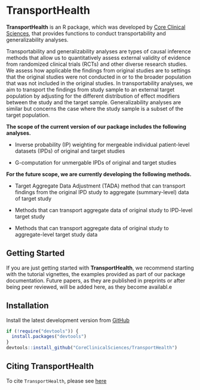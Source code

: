 # TransportHealth

**TransportHealth** is an R package, which was developed by [Core Clinical Sciences](https://www.coreclinicalsciences.com/), that provides functions to conduct transportability and generalizability analyses. 

Transportability and generalizability analyses are types of causal inference methods that allow us to quantitatively assess external validity of evidence from randomized clinical trials (RCTs) and other diverse research studies. We assess how applicable the findings from original studies are to settings that the original studies were not conducted in or to the broader population that was not included in the original studies. In transportability analyses, we aim to transport the findings from study sample to an external target population by adjusting for the different distribution of effect modifiers between the study and the target sample. Generalizability analyses are similar but concerns the case where the study sample is a subset of the target population. 

**The scope of the current version of our package includes the following analyses.**

- Inverse probability (IP) weighting for mergeable individual patient-level datasets (IPDs) of original and target studies

- G-computation for unmergable IPDs of original and target studies

**For the future scope, we are currently developing the following methods.**

- Target Aggregate Data Adjustment (TADA) method that can transport findings from the original IPD study to aggregate (summary-level) data of target study

- Methods that can transport aggregate data of original study to IPD-level target study

- Methods that can transport aggregate data of original study to aggregate-level target study data


## Getting Started

If you are just getting started with **TransportHealth**, we recommend starting with the tutorial vignettes, the examples provided as part of our package documentation. Future papers, as they are published in preprints or after being peer reviewed, will be added here, as they become availabl.e 

## Installation

Install the latest development version from [GitHub](CoreClinicalSciences/TransportHealth)

``` r
if (!require("devtools")) {
  install.packages("devtools")
}
devtools::install_github("CoreClinicalSciences/TransportHealth")
```

## Citing TransportHealth

To cite `TransportHealth`, please see [here](https://coreclinicalsciences.github.io/TransportHealth/authors.html#citation)

